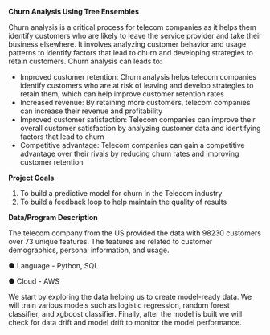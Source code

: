 **Churn Analysis Using Tree Ensembles**

Churn analysis is a critical process for telecom companies as it helps them identify customers who are likely to leave the service provider and take their business elsewhere. It involves analyzing customer behavior and usage patterns to identify factors that lead to churn and developing strategies to retain customers.  Churn analysis can leads to:

- Improved customer retention: Churn analysis helps telecom companies identify customers who are at risk of leaving and develop strategies to retain them, which can help improve customer retention rates
- Increased revenue: By retaining more customers, telecom companies can increase their revenue and profitability
- Improved customer satisfaction: Telecom companies can improve their overall customer satisfaction by analyzing customer data and identifying factors that lead to churn
- Competitive advantage: Telecom companies can gain a competitive advantage over their rivals by reducing churn rates and improving customer retention

 **Project Goals**

1. To build a predictive model for churn in the Telecom industry
2. To build a feedback loop to help maintain the quality of results

 **Data/Program Description**

The telecom company from the US provided the data with 98230 customers over 73 unique features. The features are related to customer demographics, personal information, and usage.

●    Language - Python, SQL

●    Cloud - AWS

We start by exploring the data helping us to create model-ready data. We will train various models such as logistic regression, random forest classifier, and xgboost classifier.  Finally, after the model is built we will check for data drift and model drift to monitor the model performance.

 